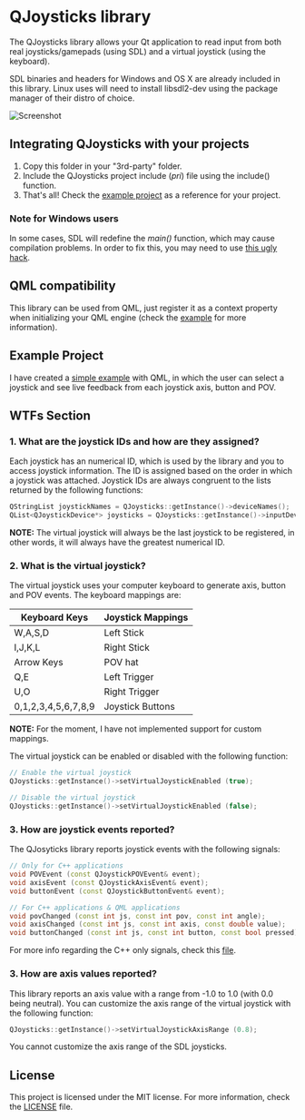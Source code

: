 # QJoysticks library

The QJoysticks library allows your Qt application to read input from both real joysticks/gamepads (using SDL) and a virtual joystick (using the keyboard).

SDL binaries and headers for Windows and OS X are already included in this library. Linux uses will need to install libsdl2-dev using the package manager of their distro of choice.

![Screenshot](/examples/JoystickList/screenshot.png)

## Integrating QJoysticks with your projects
1. Copy this folder in your "3rd-party" folder.
2. Include the QJoysticks project include (*pri*) file using the include() function.
3. That's all! Check the [example project](#example-project) as a reference for your project.

### Note for Windows users

In some cases, SDL will redefine the *main()* function, which may cause compilation problems.
In order to fix this, you may need to use [this ugly hack](/examples/JoystickList/main.cpp#L31).

## QML compatibility
This library can be used from QML, just register it as a context property when initializing your QML engine (check the [example](#example-project) for more information).

## Example Project
I have created a [simple example](/examples/JoystickList) with QML, in which the user can select a joystick and see live feedback from each joystick axis, button and POV.

## WTFs Section

### 1. What are the joystick IDs and how are they assigned?

Each joystick has an numerical ID, which is used by the library and you to access joystick information. The ID is assigned based on the order in which a joystick was attached. Joystick IDs are always congruent to the lists returned by the following functions:

```c++
QStringList joystickNames = QJoysticks::getInstance()->deviceNames();
QList<QJoystickDevice*> joysticks = QJoysticks::getInstance()->inputDevices();
```

**NOTE:** The virtual joystick will always be the last joystick to be registered, in other words, it will always have the greatest numerical ID.

### 2. What is the virtual joystick?

The virtual joystick uses your computer keyboard to generate axis, button and POV events. The keyboard mappings are:

| Keyboard Keys       | Joystick Mappings |
|---------------------|-------------------|
| W,A,S,D             | Left Stick        |
| I,J,K,L             | Right Stick       |
| Arrow Keys          | POV hat           |
| Q,E                 | Left Trigger      |
| U,O                 | Right Trigger     |
| 0,1,2,3,4,5,6,7,8,9 | Joystick Buttons  |

**NOTE:** For the moment, I have not implemented support for custom mappings.

The virtual joystick can be enabled or disabled with the following function:

```c++
// Enable the virtual joystick
QJoysticks::getInstance()->setVirtualJoystickEnabled (true);

// Disable the virtual joystick
QJoysticks::getInstance()->setVirtualJoystickEnabled (false);
```

### 3. How are joystick events reported?

The QJosyticks library reports joystick events with the following signals:

```c++
// Only for C++ applications
void POVEvent (const QJoystickPOVEvent& event);
void axisEvent (const QJoystickAxisEvent& event);
void buttonEvent (const QJoystickButtonEvent& event);

// For C++ applications & QML applications
void povChanged (const int js, const int pov, const int angle);
void axisChanged (const int js, const int axis, const double value);
void buttonChanged (const int js, const int button, const bool pressed);
```

For more info regarding the C++ only signals, check this [file](/src/QJoysticks/JoysticksCommon.h).

### 3. How are axis values reported?

This library reports an axis value with a range from -1.0 to 1.0 (with 0.0 being neutral).
You can customize the axis range of the virtual joystick with the following function:

```c++
QJoysticks::getInstance()->setVirtualJoystickAxisRange (0.8);
```

You cannot customize the axis range of the SDL joysticks.

## License
This project is licensed under the MIT license. For more information, check the [LICENSE](LICENSE.md) file.
